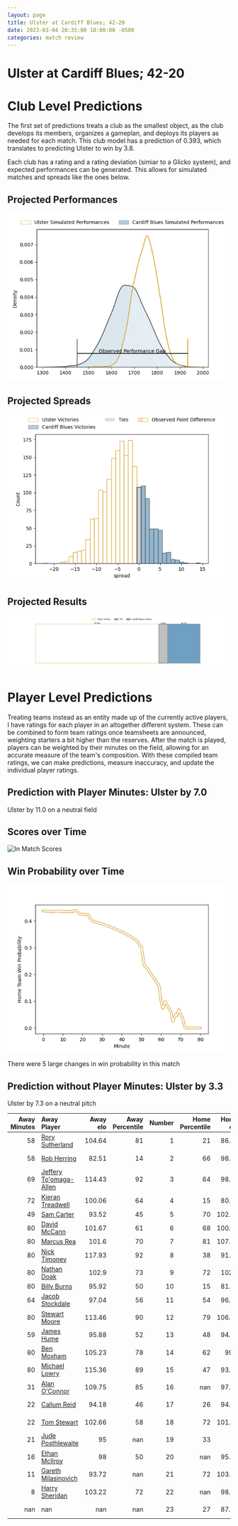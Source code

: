 ```yaml
---  
layout: page  
title: Ulster at Cardiff Blues; 42-20  
date: 2023-03-04 20:35:00 18:00:00 -0500  
categories: match review  
---
```

# Ulster at Cardiff Blues; 42-20

# Club Level Predictions


The first set of predictions treats a club as the smallest object, as the club develops its members, organizes a gameplan, and deploys its players as needed for each match. This club model has a prediction of 0.393, which translates to predicting Ulster to win by 3.8.

Each club has a rating and a rating deviation (simiar to a Glicko system), and expected performances can be generated. This allows for simulated matches and spreads like the ones below.
## Projected Performances


![Projected Performances](plots/performances_2023-03-04-CardiffBlues-Ulster.png)
## Projected Spreads


![Projected Spreads](plots/spreads_2023-03-04-CardiffBlues-Ulster.png)
## Projected Results


![Projected Results](plots/resultbar_2023-03-04-CardiffBlues-Ulster.png)
# Player Level Predictions


Treating teams instead as an entity made up of the currently active players, I have ratings for each player in an altogether different system. These can be combined to form team ratings once teamsheets are announced, weighting starters a bit higher than the reserves. After the match is played, players can be weighted by their minutes on the field, allowing for an accurate measure of the team's composition. With these compiled team ratings, we can make predictions, measure inaccuracy, and update the individual player ratings.
## Prediction with Player Minutes: Ulster by 7.0


Ulster by 11.0 on a neutral field
## Scores over Time


![In Match Scores](plots/recap_scores_2023-03-04-CardiffBlues-Ulster.png)
## Win Probability over Time


![In Match Predictions](plots/recap_prob_2023-03-04-CardiffBlues-Ulster.png)

There were 5 large changes in win probability in this match
## Prediction without Player Minutes: Ulster by 3.3


Ulster by 7.3 on a neutral pitch



|   Away Minutes | Away Player                                                                 |   Away elo |   Away Percentile |   Number |   Home Percentile |   Home elo | Home Player                                                         |   Home Minutes |
|---------------:|:----------------------------------------------------------------------------|-----------:|------------------:|---------:|------------------:|-----------:|:--------------------------------------------------------------------|---------------:|
|             58 | [Rory Sutherland](..//playerfiles//RorySutherland_cleaned.md)               |     104.64 |                81 |        1 |                21 |      86.16 | [Rhys Carre](..//playerfiles//RhysCarre_cleaned.md)                 |             53 |
|             58 | [Rob Herring](..//playerfiles//RobHerring_cleaned.md)                       |      82.51 |                14 |        2 |                66 |      98.99 | [Kristian Dacey](..//playerfiles//KristianDacey_cleaned.md)         |             54 |
|             69 | [Jeffery To'omaga-Allen](..//playerfiles//JefferyTo'omaga-Allen_cleaned.md) |     114.43 |                92 |        3 |                64 |      98.23 | [Dillon Lewis](..//playerfiles//DillonLewis_cleaned.md)             |             53 |
|             72 | [Kieran Treadwell](..//playerfiles//KieranTreadwell_cleaned.md)             |     100.06 |                64 |        4 |                15 |      80.68 | [Lopeti Timani](..//playerfiles//LopetiTimani_cleaned.md)           |             80 |
|             49 | [Sam Carter](..//playerfiles//SamCarter_cleaned.md)                         |      93.52 |                45 |        5 |                70 |     102.49 | [Seb Davies](..//playerfiles//SebDavies_cleaned.md)                 |             56 |
|             80 | [David McCann](..//playerfiles//DavidMcCann_cleaned.md)                     |     101.67 |                61 |        6 |                68 |     100.77 | [Joshua Turnbull](..//playerfiles//JoshuaTurnbull_cleaned.md)       |             80 |
|             80 | [Marcus Rea](..//playerfiles//MarcusRea_cleaned.md)                         |     101.6  |                70 |        7 |                81 |     107.92 | [Ellis Jenkins](..//playerfiles//EllisJenkins_cleaned.md)           |             80 |
|             80 | [Nick Timoney](..//playerfiles//NickTimoney_cleaned.md)                     |     117.93 |                92 |        8 |                38 |      91.68 | [James Ratti](..//playerfiles//JamesRatti_cleaned.md)               |             56 |
|             80 | [Nathan Doak](..//playerfiles//NathanDoak_cleaned.md)                       |     102.9  |                73 |        9 |                72 |     102.3  | [Lloyd Williams](..//playerfiles//LloydWilliams_cleaned.md)         |             25 |
|             80 | [Billy Burns](..//playerfiles//BillyBurns_cleaned.md)                       |      95.92 |                50 |       10 |                15 |      81.21 | [Jarrod Evans](..//playerfiles//JarrodEvans_cleaned.md)             |             80 |
|             64 | [Jacob Stockdale](..//playerfiles//JacobStockdale_cleaned.md)               |      97.04 |                56 |       11 |                54 |      96.42 | [Jason Harries](..//playerfiles//JasonHarries_cleaned.md)           |             80 |
|             80 | [Stewart Moore](..//playerfiles//StewartMoore_cleaned.md)                   |     113.46 |                90 |       12 |                79 |     106.19 | [Max Llewellyn](..//playerfiles//MaxLlewellyn_cleaned.md)           |             80 |
|             59 | [James Hume](..//playerfiles//JamesHume_cleaned.md)                         |      95.88 |                52 |       13 |                48 |      94.45 | [Rey Lee-Lo](..//playerfiles//ReyLee-Lo_cleaned.md)                 |             66 |
|             80 | [Ben Moxham](..//playerfiles//BenMoxham_cleaned.md)                         |     105.23 |                78 |       14 |                62 |      99.1  | [Owen Lane](..//playerfiles//OwenLane_cleaned.md)                   |             80 |
|             80 | [Michael Lowry](..//playerfiles//MichaelLowry_cleaned.md)                   |     115.36 |                89 |       15 |                47 |      93.36 | [Ben Thomas](..//playerfiles//BenThomas_cleaned.md)                 |             64 |
|             31 | [Alan O'Connor](..//playerfiles//AlanO'Connor_cleaned.md)                   |     109.75 |                85 |       16 |               nan |      97.97 | [Ellis Bevan](..//playerfiles//EllisBevan_cleaned.md)               |             55 |
|             22 | [Callum Reid](..//playerfiles//CallumReid_cleaned.md)                       |      94.18 |                46 |       17 |                26 |      94.12 | [Kieran Assirati](..//playerfiles//KieranAssirati_cleaned.md)       |             27 |
|             22 | [Tom Stewart](..//playerfiles//TomStewart_cleaned.md)                       |     102.66 |                58 |       18 |                72 |     101.23 | [Corey Domachowski](..//playerfiles//CoreyDomachowski_cleaned.md)   |             27 |
|             21 | [Jude Posthlewaite](..//playerfiles//JudePosthlewaite_cleaned.md)           |      95    |               nan |       19 |                33 |      90    | [Liam Belcher](..//playerfiles//LiamBelcher_cleaned.md)             |             26 |
|             16 | [Ethan McIlroy](..//playerfiles//EthanMcIlroy_cleaned.md)                   |      98    |                50 |       20 |               nan |      95.04 | [Shane Lewis-Hughes](..//playerfiles//ShaneLewis-Hughes_cleaned.md) |             24 |
|             11 | [Gareth Milasinovich](..//playerfiles//GarethMilasinovich_cleaned.md)       |      93.72 |               nan |       21 |                72 |     103.05 | [Teddy Williams](..//playerfiles//TeddyWilliams_cleaned.md)         |             24 |
|              8 | [Harry Sheridan](..//playerfiles//HarrySheridan_cleaned.md)                 |     103.22 |                72 |       22 |               nan |      98.11 | [Matthew Morgan](..//playerfiles//MatthewMorgan_cleaned.md)         |             16 |
|            nan | nan                                                                         |     nan    |               nan |       23 |                27 |      87.59 | [Aled Summerhill](..//playerfiles//AledSummerhill_cleaned.md)       |             14 |

